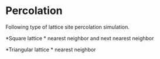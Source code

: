 # Percolation

Following type of lattice site percolation simulation.

*Square lattice
    * nearest neighbor and next nearest neighbor

*Triangular lattice
    * nearest neighbor

